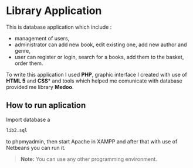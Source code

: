 # Library Application

This is database application which include :
- management of users, 
- administrator can add new book, edit existing one, add new author and genre,
- user can register or login, search for a books, add them to the basket, order them.

To write this application I used **PHP**, graphic interface I created with use of **HTML 5** and **CSS*** and tools which helped me comunicate with database provided me library **Medoo**.

## How to run aplication
Import database a
```sh
lib2.sql
```
to phpmyadmin, then start Apache in XAMPP and after that with use of Netbeans you can run it.


> **Note:** You can use any other programming environment.

